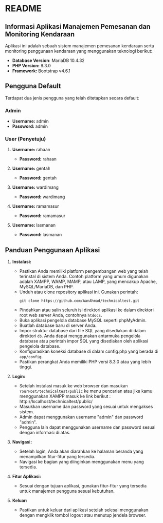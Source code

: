 # README

## Informasi Aplikasi Manajemen Pemesanan dan Monitoring Kendaraan

Aplikasi ini adalah sebuah sistem manajemen pemesanan kendaraan serta monitoring penggunaan kendaraan yang menggunakan teknologi berikut:

- **Database Version:** MariaDB 10.4.32
- **PHP Version:** 8.3.0
- **Framework:** Bootstrap v4.6.1

## Pengguna Default

Terdapat dua jenis pengguna yang telah ditetapkan secara default:

### Admin
- **Username:** admin
- **Password:** admin

### User (Penyetuju)
1. **Username:** rahaan
   - **Password:** rahaan

2. **Username:** gentah
   - **Password:** gentah

3. **Username:** wardimang
   - **Password:** wardimang

4. **Username:** ramamasur
   - **Password:** ramamasur

5. **Username:** lasmanan
   - **Password:** lasmanan


## Panduan Penggunaan Aplikasi

1. **Instalasi:**
   - Pastikan Anda memiliki platform pengembangan web yang telah terinstal di sistem Anda. Contoh platform yang umum digunakan adalah XAMPP, WAMP, MAMP, atau LAMP, yang mencakup Apache, MySQL/MariaDB, dan PHP.
   - Unduh atau clone repository aplikasi ini. Gunakan perintah:
     ```
     git clone https://github.com/AanAhmad/technicaltest.git
     ```
   - Pindahkan atau salin seluruh isi direktori aplikasi ke dalam direktori root web server Anda, contohnya `htdocs`.
   - Buka aplikasi pengelola database MySQL seperti phpMyAdmin.
   - Buatlah database baru di server Anda.
   - Impor struktur database dari file SQL yang disediakan di dalam direktori `db`. Anda dapat menggunakan antarmuka pengelola database atau perintah impor SQL yang disediakan oleh aplikasi pengelola database.
   - Konfigurasikan koneksi database di dalam config.php yang berada di `app/config`.
   - Pastikan perangkat Anda memiliki PHP versi 8.3.0 atau yang lebih tinggi.


2. **Login:**
   - Setelah instalasi masuk ke web browser dan masukan `YourHost/technicaltest/public` ke menu pencarian atau jika kamu menggunakan XAMPP masuk ke link berikut :
      http://localhost/technicaltest/public/
   - Masukkan username dan password yang sesuai untuk mengakses sistem.
   - Admin dapat menggunakan username "admin" dan password "admin".
   - Pengguna lain dapat menggunakan username dan password sesuai dengan informasi di atas.

4. **Navigasi:**
   - Setelah login, Anda akan diarahkan ke halaman beranda yang menampilkan fitur-fitur yang tersedia.
   - Navigasi ke bagian yang diinginkan menggunakan menu yang tersedia.

5. **Fitur Aplikasi:**
   - Sesuai dengan tujuan aplikasi, gunakan fitur-fitur yang tersedia untuk manajemen pengguna sesuai kebutuhan.

6. **Keluar:**
   - Pastikan untuk keluar dari aplikasi setelah selesai menggunakan dengan mengklik tombol logout atau menutup jendela browser.
